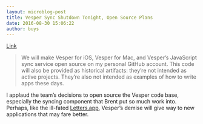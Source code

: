 ```yaml
---
layout: microblog-post
title: Vesper Sync Shutdown Tonight, Open Source Plans
date: 2016-08-30 15:06:22
author: buys
---
```

[Link][1]

> We will make Vesper for iOS, Vesper for Mac, and Vesper’s JavaScript sync service open source on my personal GitHub account. This code will also be provided as historical artifacts: they’re not intended as active projects. They’re also not intended as examples of how to write apps these days.

I applaud the team’s decisions to open source the Vesper code base, especially the syncing component that Brent put so much work into. Perhaps, like the ill-fated [Letters.app][2], Vesper’s demise will give way to new applications that may fare better. 

[1]:	http://inessential.com/2016/08/30/vesper_sync_shutdown_tonight_open_sourc
[2]:	https://github.com/ccgus/letters
